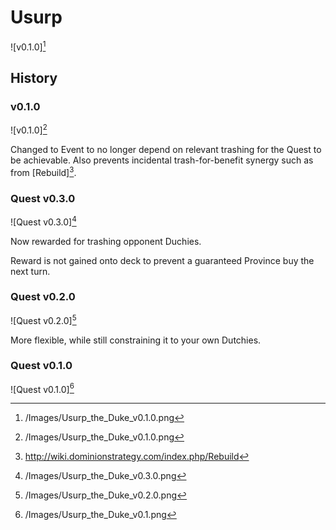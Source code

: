 # Usurp

![v0.1.0][^v0.1.0]

## History

### v0.1.0

![v0.1.0][^v0.1.0]

Changed to Event to no longer depend on relevant trashing for the Quest to be achievable.
Also prevents incidental trash-for-benefit synergy such as from [Rebuild][^Rebuild].

### Quest v0.3.0

![Quest v0.3.0][^Quest v0.3.0]

Now rewarded for trashing opponent Duchies.

Reward is not gained onto deck to prevent a guaranteed Province buy the next
turn.

### Quest v0.2.0

![Quest v0.2.0][^Quest v0.2.0]

More flexible, while still constraining it to your own Dutchies.

### Quest v0.1.0

![Quest v0.1.0][^Quest v0.1.0]

[^v0.1.0]: /Images/Usurp_the_Duke_v0.1.0.png
[^Quest v0.1.0]: /Images/Usurp_the_Duke_v0.1.png
[^Quest v0.2.0]: /Images/Usurp_the_Duke_v0.2.0.png
[^Quest v0.3.0]: /Images/Usurp_the_Duke_v0.3.0.png
[^Rebuild]: http://wiki.dominionstrategy.com/index.php/Rebuild
